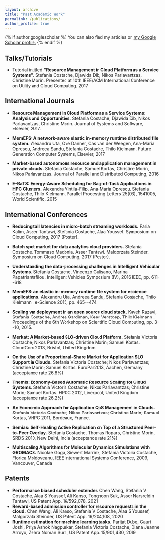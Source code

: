 ```yaml
---
layout: archive
title: "Past Academic Work"
permalink: /publications/
author_profile: true
---
```


{% if author.googlescholar %}
  You can also find my articles on <u><a href="{{author.googlescholar}}">my Google Scholar profile</a>.</u>
{% endif %}

Talks/Tutorials
------

* Tutorial intitled **"Resource Management in Cloud Platform as a Service Systems"**. Stefania Costache, Djawida Dib, Nikos Parlavantzas, Christine Morin. Presented at 10th IEEE/ACM International Conference on Utility and Cloud Computing. 2017

International Journals
------

* **Resource Management in Cloud Platform as a Service Systems: Analysis and Opportunities**. Stefania Costache, Djawida Dib, Nikos Parlavantzas, Christine Morin. Journal of Systems and Software, Elsevier, 2017.

* **MemEFS: A network-aware elastic in-memory runtime distributed file system.** Alexandru Uta, Ove Danner, Cas van der Weegen, Ana-Maria Oprescu, Andreea Sandu, Stefania Costache, Thilo Kielmann. Future Generation Computer Systems, Elsevier, 2017

* **Market-based autonomous resource and application management in private clouds.** Stefania Costache, Samuel Kortas, Christine Morin, Nikos Parlavantzas. Journal of Parallel and Distributed Computing, 2016

* **E-BaTS: Energy-Aware Scheduling for Bag-of-Task Applications in HPC Clusters.** Alexandra Vintila-Filip, Ana-Maria Oprescu, Stefania Costache, Thilo Kielmann. Parallel Processing Letters 25(03), 1541005, World Scientific, 2015


International Conferences
-------

* **Reducing tail latencies in micro-batch streaming workloads.** Faria Kalim, Asser Tantawi, Stefania Costache, Alaa Youssef. Symposium on Cloud Computing, 2017 (Poster).

* **Batch spot market for data analytics cloud providers.** Stefania Costache, Tommaso Madonia, Asser Tantawi, Malgorzata Steinder. Symposium on Cloud Computing, 2017 (Poster).

* **Understanding the data-processing challenges in Intelligent Vehicular Systems.** Stefania Costache, Vincenzo Gulisano, Marina Papatriantafilou. Intelligent Vehicles Symposium (IV), 2016 IEEE, pp. 611--618

* **MemEFS: an elastic in-memory runtime file system for escience applications.** Alexandru Uta, Andreea Sandu, Stefania Costache, Thilo Kielmann . e-Science 2015, pp. 465--474

* **Scaling vm deployment in an open source cloud stack.** Kaveh Razavi, Stefania Costache, Andrea Gardiman, Kees Verstoep, Thilo Kielmann . Proceedings of the 6th Workshop on Scientific Cloud Computing, pp. 3--10, 2015.

* **Merkat: A Market-based SLO-driven Cloud Platform.** Stefania Victoria Costache; Nikos Parlavantzas; Christine Morin; Samuel Kortas. CloudCom 2013, Bristol, United Kingdom

* **On the Use of a Proportional-Share Market for Application SLO Support in Clouds.** Stefania Victoria Costache; Nikos Parlavantzas; Christine Morin; Samuel Kortas. EuroPar2013, Aachen, Germany (acceptance rate 26.8%)

* **Themis: Economy-Based Automatic Resource Scaling for Cloud Systems.** Stefania Victoria Costache; Nikos Parlavantzas; Christine Morin; Samuel Kortas. HPCC 2012, Liverpool, United Kingdom (acceptance rate 26.2%)

* **An Economic Approach for Application QoS Management in Clouds.** Stefania Victoria Costache; Nikos Parlavantzas; Christine Morin; Samuel Kortas, VHPC 2011, Bordeaux, France.

* **Semias: Self-Healing Active Replication on Top of a Structured Peer-to-Peer Overlay.** Stefania Costache, Thomas Ropars, Christine Morin, SRDS 2010, New Delhi, India (acceptance rate 21%)

* **Multiscaling Algorithms for Molecular Dynamics Simulations with GROMACS.** Nicolae Goga, Siewert Marrink, Stefania Victoria Costache, Florica Moldoveanu, IEEE International Systems Conference, 2009, Vancouver, Canada

Patents
-------
* **Performance biased scheduler extender.** Chen Wang, Stefania V Costache, Alaa S Youssef, Ali Kanso, Tonghoon Suk, Asser Narsreldin Tantawi, US Patent App. 16/592,078, 2021
* **Reward-based admission controller for resource requests in the cloud.** Chen Wang, Ali Kanso, Stefania V Costache, Alaa S Youssef, Malgorzata Steinder, US Patent App. 16/204,108, 2020
* **Runtime estimation for machine learning tasks.** Parijat Dube, Gauri Joshi, Priya Ashok Nagpurkar, Stefania Victoria Costache, Diana Jeanne Arroyo, Zehra Noman Sura, US Patent App. 15/901,430, 2019
